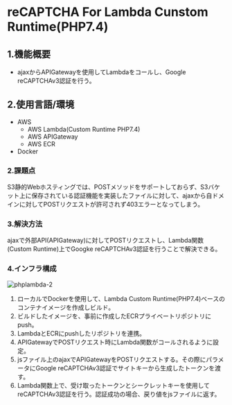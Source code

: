 # reCAPTCHA For Lambda Cunstom Runtime(PHP7.4)

## 1.機能概要
- ajaxからAPIGatewayを使用してLambdaをコールし、Google reCAPTCHAv3認証を行う。

## 2.使用言語/環境
- AWS
    - AWS Lambda(Custom Runtime PHP7.4)
    - AWS APIGateway
    - AWS ECR
- Docker

### 2.課題点
S3静的Webホスティングでは、POSTメソッドをサポートしておらず、S3バケット上に保存されている認証機能を実装したファイルに対して、ajaxから自ドメインに対してPOSTリクエストが許可されず403エラーとなってしまう。  

### 3.解決方法
ajaxで外部API(APIGateway)に対してPOSTリクエストし、Lambda関数(Custom Runtime)上でGoogke reCAPTCHAv3認証を行うことで解決できる。  

### 4.インフラ構成
![phplambda-2](https://user-images.githubusercontent.com/58101150/126072462-8b62be00-9f8e-40b0-a1fe-f515f6a8c76a.png)

1. ローカルでDockerを使用して、Lambda Custom Runtime(PHP7.4)ベースのコンテナイメージを作成しビルド。
2. ビルドしたイメージを、事前に作成したECRプライベートリポジトリにpush。
3. LambdaとECRにpushしたリポジトリを連携。
4. APIGatewayでPOSTリクエスト時にLambda関数がコールされるように設定。
5. jsファイル上のajaxでAPIGatewayをPOSTリクエストする。その際にパラメータにGoogle reCAPTCHAv3認証でサイトキーから生成したトークンを渡す。
6. Lambda関数上で、受け取ったトークンとシークレットキーを使用してreCAPTCHAv3認証を行う。認証成功の場合、戻り値をjsファイルに返す。